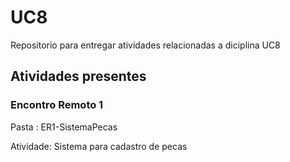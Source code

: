 # UC8
Repositorio para entregar atividades relacionadas a diciplina UC8

## Atividades presentes

### Encontro Remoto 1 
  Pasta : ER1-SistemaPecas
  
  Atividade: Sistema para cadastro de pecas
